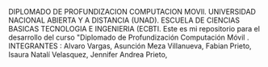 DIPLOMADO DE PROFUNDIZACION  COMPUTACION  MOVIl. 
UNIVERSIDAD NACIONAL ABIERTA Y A DISTANCIA (UNAD). 
ESCUELA DE CIENCIAS BASICAS TECNOLOGIA E INGENIERIA (ECBTI. 
Este es mi repositorio  para el desarrollo del curso "Diplomado de Profundización  Computación Móvil . 
INTEGRANTES :
Alvaro Vargas,
Asunción Meza Villanueva,
Fabian Prieto, 
Isaura  Natalí Velasquez, 
Jennifer Andrea Prieto, 
